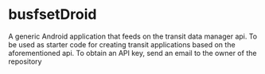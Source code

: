 # busfsetDroid #

A generic Android application that feeds on the transit data manager api. To be used as starter code for creating transit applications based on the aforementioned api. To obtain an API key, send an email to the owner of the repository